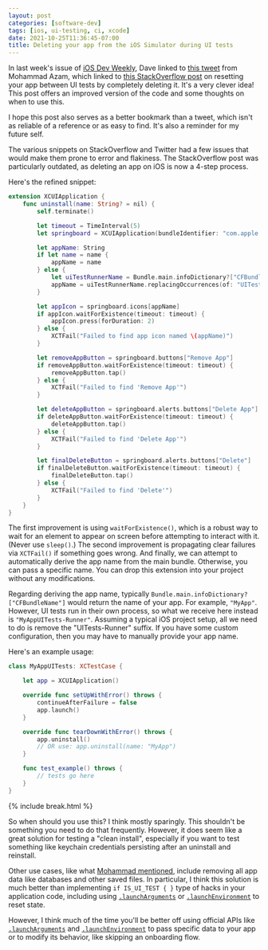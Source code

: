 ```yaml
---
layout: post
categories: [software-dev]
tags: [ios, ui-testing, ci, xcode]
date: 2021-10-25T11:36:45-07:00
title: Deleting your app from the iOS Simulator during UI tests
---
```


In last week's issue of [iOS Dev Weekly](https://iosdevweekly.com/issues/530#code), Dave linked to [this tweet](https://twitter.com/azamsharp/status/1449467728796999687) from Mohammad Azam, which linked to [this StackOverflow post](https://stackoverflow.com/questions/33107731/is-there-a-way-to-reset-the-app-between-tests-in-swift-xctest-ui) on resetting your app between UI tests by completely deleting it. It's a very clever idea! This post offers an improved version of the code and some thoughts on when to use this.

<!--excerpt-->

I hope this post also serves as a better bookmark than a tweet, which isn't as reliable of a reference or as easy to find. It's also a reminder for my future self.

The various snippets on StackOverflow and Twitter had a few issues that would make them prone to error and flakiness. The StackOverflow post was particularly outdated, as deleting an app on iOS is now a 4-step process.

Here's the refined snippet:

```swift
extension XCUIApplication {
    func uninstall(name: String? = nil) {
        self.terminate()

        let timeout = TimeInterval(5)
        let springboard = XCUIApplication(bundleIdentifier: "com.apple.springboard")

        let appName: String
        if let name = name {
            appName = name
        } else {
            let uiTestRunnerName = Bundle.main.infoDictionary?["CFBundleName"] as! String
            appName = uiTestRunnerName.replacingOccurrences(of: "UITests-Runner", with: "")
        }

        let appIcon = springboard.icons[appName]
        if appIcon.waitForExistence(timeout: timeout) {
            appIcon.press(forDuration: 2)
        } else {
            XCTFail("Failed to find app icon named \(appName)")
        }

        let removeAppButton = springboard.buttons["Remove App"]
        if removeAppButton.waitForExistence(timeout: timeout) {
            removeAppButton.tap()
        } else {
            XCTFail("Failed to find 'Remove App'")
        }

        let deleteAppButton = springboard.alerts.buttons["Delete App"]
        if deleteAppButton.waitForExistence(timeout: timeout) {
            deleteAppButton.tap()
        } else {
            XCTFail("Failed to find 'Delete App'")
        }

        let finalDeleteButton = springboard.alerts.buttons["Delete"]
        if finalDeleteButton.waitForExistence(timeout: timeout) {
            finalDeleteButton.tap()
        } else {
            XCTFail("Failed to find 'Delete'")
        }
    }
}
```

The first improvement is using `waitForExistence()`, which is a robust way to wait for an element to appear on screen before attempting to interact with it. (Never use `sleep()`.) The second improvement is propagating clear failures via `XCTFail()` if something goes wrong. And finally, we can attempt to automatically derive the app name from the main bundle. Otherwise, you can pass a specific name. You can drop this extension into your project without any modifications.

Regarding deriving the app name, typically `Bundle.main.infoDictionary?["CFBundleName"]` would return the name of your app. For example, `"MyApp"`. However, UI tests run in their own process, so what we receive here instead is `"MyAppUITests-Runner"`. Assuming a typical iOS project setup, all we need to do is remove the "UITests-Runner" suffix. If you have some custom configuration, then you may have to manually provide your app name.

Here's an example usage:

```swift
class MyAppUITests: XCTestCase {

    let app = XCUIApplication()

    override func setUpWithError() throws {
        continueAfterFailure = false
        app.launch()
    }

    override func tearDownWithError() throws {
        app.uninstall()
        // OR use: app.uninstall(name: "MyApp")
    }

    func test_example() throws {
        // tests go here
    }
}
```

{% include break.html %}

So when should you use this? I think mostly sparingly. This shouldn't be something you need to do that frequently. However, it does seem like a great solution for testing a "clean install", especially if you want to test something like keychain credentials persisting after an uninstall and reinstall.

Other use cases, like what [Mohammad mentioned](https://twitter.com/azamsharp/status/1449467728796999687), include removing all app data like databases and other saved files. In particular, I think this solution is much better than implementing `if IS_UI_TEST { }` type of hacks in your application code, including using [`.launchArguments`](https://developer.apple.com/documentation/xctest/xcuiapplication/1500477-launcharguments) or [`.launchEnvironment`](https://developer.apple.com/documentation/xctest/xcuiapplication/1500427-launchenvironment) to reset state.

However, I think much of the time you'll be better off using official APIs like [`.launchArguments`](https://developer.apple.com/documentation/xctest/xcuiapplication/1500477-launcharguments) and [`.launchEnvironment`](https://developer.apple.com/documentation/xctest/xcuiapplication/1500427-launchenvironment) to pass specific data to your app or to modify its behavior, like skipping an onboarding flow.
